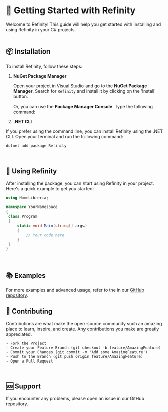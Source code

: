 # 🚀 Getting Started with Refinity

Welcome to Refinity! This guide will help you get started with installing and using Refinity in your C# projects.
<br>
<br>

## 📦 Installation

To install Refinity, follow these steps:

1. **NuGet Package Manager**

   Open your project in Visual Studio and go to the **NuGet Package Manager**. Search for `Refinity` and install it by clicking on the 'Install' button.

   Or, you can use the **Package Manager Console**. Type the following command:


2. **.NET CLI**

If you prefer using the command line, you can install Refinity using the .NET CLI. Open your terminal and run the following command:

```console
dotnet add package Refinity
```
<br>


## 🌟 Using Refinity

After installing the package, you can start using Refinity in your project. Here's a quick example to get you started:

```cs
using NomeLibreria;

namespace YourNamespace
{
 class Program
 {
     static void Main(string[] args)
     {
         // Your code here
     }
 }
}
```
<br>

## 📚 Examples

For more examples and advanced usage, refer to the in our [GitHub repository](https://github.com/InfinitySoftware-House/Refinity).
<br>

## 🤝 Contributing

Contributions are what make the open-source community such an amazing place to learn, inspire, and create. Any contributions you make are greatly appreciated.

    - Fork the Project
    - Create your Feature Branch (git checkout -b feature/AmazingFeature)
    - Commit your Changes (git commit -m 'Add some AmazingFeature')
    - Push to the Branch (git push origin feature/AmazingFeature)
    - Open a Pull Request
<br> 

## 🆘 Support

If you encounter any problems, please open an issue in our GitHub repository.
<br>